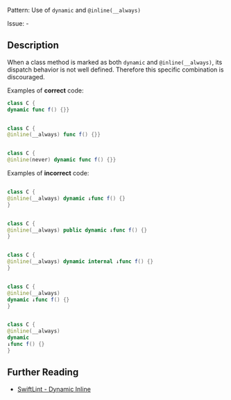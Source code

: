 Pattern: Use of `dynamic` and `@inline(__always)` 

Issue: -

## Description

When a class method is marked as both `dynamic` and `@inline(__always)`, its dispatch behavior is not well defined. Therefore this specific combination is discouraged.

Examples of **correct** code:
```swift
class C {
dynamic func f() {}}


class C {
@inline(__always) func f() {}}


class C {
@inline(never) dynamic func f() {}}

```
Examples of **incorrect** code:
```swift

class C {
@inline(__always) dynamic ↓func f() {}
}


class C {
@inline(__always) public dynamic ↓func f() {}
}


class C {
@inline(__always) dynamic internal ↓func f() {}
}


class C {
@inline(__always)
dynamic ↓func f() {}
}


class C {
@inline(__always)
dynamic
↓func f() {}
}

```

## Further Reading

* [SwiftLint - Dynamic Inline](https://realm.github.io/SwiftLint/dynamic_inline.html)